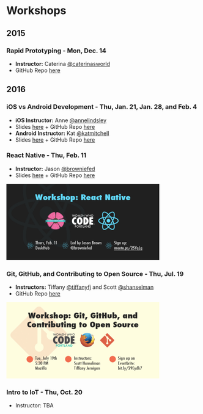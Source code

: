 # Workshops

## 2015

### Rapid Prototyping - Mon, Dec. 14
- **Instructor:** Caterina [@caterinasworld](http://github.com/caterinasworld)  
- GitHub Repo [here](https://github.com/caterinasworld/rapid-prototyping-workshop)

## 2016

### iOS vs Android Development - Thu, Jan. 21, Jan. 28, and Feb. 4
- **iOS Instructor:** Anne [@annelindsley](http://github.com/annelindsley)  
- Slides [here](http://docs.google.com/presentation/d/1nQ6lpclnDxTyXvNgV46W1xboY-4l6col9Np0VpRByOU/edit#slide=id.p) + GitHub Repo [here](http://github.com/annelindsley/BasicWeatherAppIOS)  
- **Android Instructor:** Kat [@katmitchell](http://github.com/katmitchell)  
- Slides [here](http://docs.google.com/presentation/d/15zeffegzsIjA9g44wP9Kjlk0YHjdSf6VQvqV5u3rsCI/edit#slide=id.p) + GitHub Repo [here](http://github.com/katmitchell/ChickTechWeatherAppAndroid)

### React Native - Thu, Feb. 11
- **Instructor:** Jason [@browniefed](http://github.com/browniefed)  
- Slides [here](http://slides.com/browniefed/react-native#/) + GitHub Repo [here](http://github.com/browniefed/forecast)

<img height=200 src="graphics/react-native.jpg" title="Workshop: React Native">

### Git, GitHub, and Contributing to Open Source - Thu, Jul. 19
- **Instructors:** Tiffany [@tiffanyfj](https://github.com/tiffanyfj) and Scott [@shanselman](https://github.com/shanselman)
- GitHub Repo [here](https://github.com/wwcodeportland/git-github-os)

<img height=200 src="graphics/git-oss.jpg" title="Workshop: Git, GitHub, and Contributing to Open Source">

### Intro to IoT - Thu, Oct. 20
- Instructor: TBA
